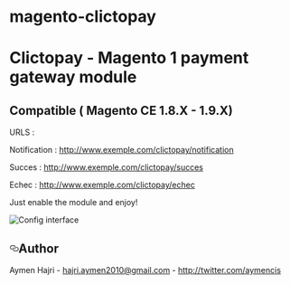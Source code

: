# magento-clictopay
<h1>Clictopay - Magento 1 payment gateway module</h1>

<h2>Compatible ( Magento CE 1.8.X - 1.9.X)</h2>

URLS : 

 Notification : http://www.exemple.com/clictopay/notification
 
 Succes : http://www.exemple.com/clictopay/succes
 
 Echec : http://www.exemple.com/clictopay/echec


Just enable the module and enjoy!

![Config interface](https://dl.dropboxusercontent.com/u/26226404/cltp.png)

<h2><a id="user-content-author" class="anchor" href="#author" aria-hidden="true"><svg aria-hidden="true" class="octicon octicon-link" height="16" version="1.1" viewBox="0 0 16 16" width="16"><path d="M4 9h1v1H4c-1.5 0-3-1.69-3-3.5S2.55 3 4 3h4c1.45 0 3 1.69 3 3.5 0 1.41-.91 2.72-2 3.25V8.59c.58-.45 1-1.27 1-2.09C10 5.22 8.98 4 8 4H4c-.98 0-2 1.22-2 2.5S3 9 4 9zm9-3h-1v1h1c1 0 2 1.22 2 2.5S13.98 12 13 12H9c-.98 0-2-1.22-2-2.5 0-.83.42-1.64 1-2.09V6.25c-1.09.53-2 1.84-2 3.25C6 11.31 7.55 13 9 13h4c1.45 0 3-1.69 3-3.5S14.5 6 13 6z"></path></svg></a>Author</h2>
<p>Aymen Hajri - <a href="mailto:hajri.aymen2010@gmail.com">hajri.aymen2010@gmail.com</a> - <a href="http://twitter.com/aymencis" target="_blank">http://twitter.com/aymencis</a></p>
